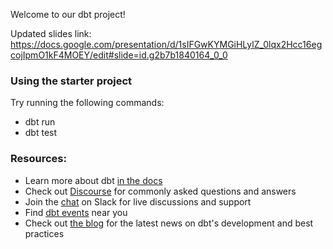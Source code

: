 Welcome to our dbt project!

Updated slides link: https://docs.google.com/presentation/d/1sIFGwKYMGiHLylZ_0lqx2Hcc16egcojIpmO1kF4MOEY/edit#slide=id.g2b7b1840164_0_0





### Using the starter project

Try running the following commands:
- dbt run
- dbt test


### Resources:
- Learn more about dbt [in the docs](https://docs.getdbt.com/docs/introduction)
- Check out [Discourse](https://discourse.getdbt.com/) for commonly asked questions and answers
- Join the [chat](https://community.getdbt.com/) on Slack for live discussions and support
- Find [dbt events](https://events.getdbt.com) near you
- Check out [the blog](https://blog.getdbt.com/) for the latest news on dbt's development and best practices
